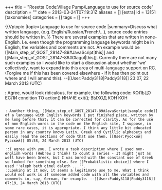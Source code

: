 +++
title = "Rosetta Code:Village Pump/Language to use for source code"
description = ""
date = 2013-03-24T07:19:31Z
aliases = []
[extra]
id = 13151
[taxonomies]
categories = []
tags = []
+++

{{Vptopic
|topic=Language to use for source code
|summary=Discuss what written language, (e.g. English/Russian/French/...), source code entries should be written in.
}}
There are several examples that are written in none-English. I.e. even though the programming language keywords might be in English, the variables and comments are not. An example would be [[Main_step_of_GOST_28147-89#JavaScript|this]] and [[Main_step_of_GOST_28147-89#Glagol|this]]. Currently there are not many such examples so I would like to start a discussion about whether 'we' collectively, want to expand into this area of multi-language support on RC. 
(Forgive me if this has been covered elsewhere - if it has then point out where and I will amend this). --[[User:Paddy3118|Paddy3118]] 23:07, 22 March 2013 (UTC)

: Agree, would look ridiculous, for example, the following code:
<lang>КОЛЬЦО
  ЕСЛИ condition ТО
    action()
  ИНАЧЕ
    exit(); ВЫХОД
  КОН
КОН
```

: Another thing, [[Main_step_of_GOST_28147-89#JavaScript|sample code]] of a language with English keywords I put finished piece, written by me long before that; it can be corrected for clarity. As for the use of non-English words in the code on the English site, I suppose, in some rare cases, it is appropriate. I think any little bit educated person in any country knows Latin, Greek and Cyrillic alphabets and easily read the sections of code that use them. [[User:Русский|Русский]] 05:58, 24 March 2013 (UTC)

::I agree with you. I wrote a task description where I used non-english words (Hebrew I think) to count a series - It might just as well have been Greek, but I was bored with the constant use of Greek so looked for something else. See [[Probabilistic choice]] where I used ''aleph beth gimel daleth ...''. 
::Looking at it now, it seems a legitimate use to me. What I think would not work is if someone added code with all the variables and comments in, say, German, for example. --[[User:Paddy3118|Paddy3118]] 07:19, 24 March 2013 (UTC)
